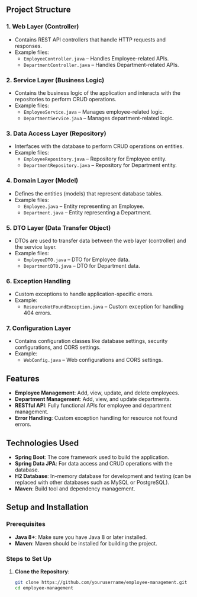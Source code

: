 
## Project Structure

### 1. Web Layer (Controller)
- Contains REST API controllers that handle HTTP requests and responses.
- Example files:
  - `EmployeeController.java` – Handles Employee-related APIs.
  - `DepartmentController.java` – Handles Department-related APIs.

### 2. Service Layer (Business Logic)
- Contains the business logic of the application and interacts with the repositories to perform CRUD operations.
- Example files:
  - `EmployeeService.java` – Manages employee-related logic.
  - `DepartmentService.java` – Manages department-related logic.

### 3. Data Access Layer (Repository)
- Interfaces with the database to perform CRUD operations on entities.
- Example files:
  - `EmployeeRepository.java` – Repository for Employee entity.
  - `DepartmentRepository.java` – Repository for Department entity.

### 4. Domain Layer (Model)
- Defines the entities (models) that represent database tables.
- Example files:
  - `Employee.java` – Entity representing an Employee.
  - `Department.java` – Entity representing a Department.

### 5. DTO Layer (Data Transfer Object)
- DTOs are used to transfer data between the web layer (controller) and the service layer.
- Example files:
  - `EmployeeDTO.java` – DTO for Employee data.
  - `DepartmentDTO.java` – DTO for Department data.

### 6. Exception Handling
- Custom exceptions to handle application-specific errors.
- Example:
  - `ResourceNotFoundException.java` – Custom exception for handling 404 errors.

### 7. Configuration Layer
- Contains configuration classes like database settings, security configurations, and CORS settings.
- Example:
  - `WebConfig.java` – Web configurations and CORS settings.

## Features

- **Employee Management**: Add, view, update, and delete employees.
- **Department Management**: Add, view, and update departments.
- **RESTful API**: Fully functional APIs for employee and department management.
- **Error Handling**: Custom exception handling for resource not found errors.

## Technologies Used

- **Spring Boot**: The core framework used to build the application.
- **Spring Data JPA**: For data access and CRUD operations with the database.
- **H2 Database**: In-memory database for development and testing (can be replaced with other databases such as MySQL or PostgreSQL).
- **Maven**: Build tool and dependency management.

## Setup and Installation

### Prerequisites

- **Java 8+**: Make sure you have Java 8 or later installed.
- **Maven**: Maven should be installed for building the project.

### Steps to Set Up

1. **Clone the Repository**:
   ```bash
   git clone https://github.com/yourusername/employee-management.git
   cd employee-management

